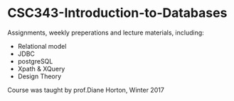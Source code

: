 # CSC343-Introduction-to-Databases
Assignments, weekly preperations and lecture materials, including:
- Relational model
- JDBC
- postgreSQL
- Xpath & XQuery
- Design Theory

Course was taught by prof.Diane Horton, Winter 2017

